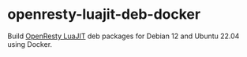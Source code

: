 # openresty-luajit-deb-docker

Build [OpenResty LuaJIT](https://github.com/openresty/luajit2) deb packages for Debian 12 and Ubuntu 22.04 using Docker.

